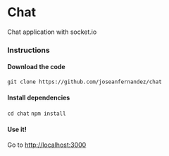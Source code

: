 # Chat

Chat application with socket.io

### Instructions

####  Download the code
``git clone https://github.com/joseanfernandez/chat``

####  Install dependencies
``cd chat``
``npm install``

#### Use it!
Go to [http://localhost:3000](http://localhost:3000)

